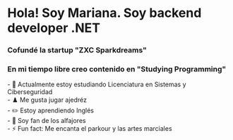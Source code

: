 <h1 aling="center">Hola! Soy Mariana. Soy backend developer .NET</h1>
<h3 aling="center">Cofundé la startup "ZXC Sparkdreams"</h3>
<h3 aling="center">En mi tiempo libre creo contenido en "Studying Programming"</h3>
- 💼 Actualmente estoy estudiando Licenciatura en Sistemas y Ciberseguridad<br>
- ♟️ Me gusta jugar ajedréz<br>
- ✏️ Estoy aprendiendo Inglés<br>
- 🍪 Soy fan de los alfajores<br>
- ⚡ Fun fact: Me encanta el parkour y las artes marciales

